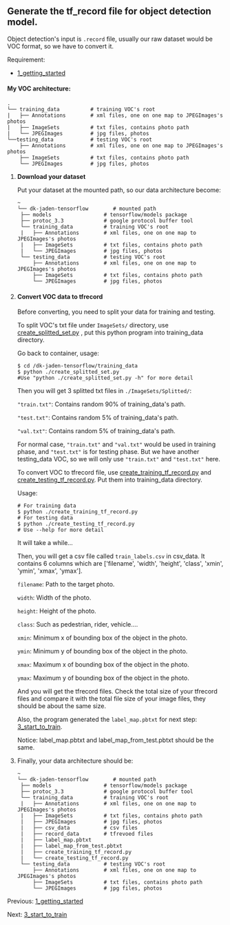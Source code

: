 ## Generate the tf_record file for object detection model.

Object detection's input is `.record` file, usually our raw dataset would be VOC format, so we have to convert it.

Requirement:

- [1_getting_started](./1_getting_started.md)

#### My VOC architecture:

```
.
└── training_data          # training VOC's root
|	├── Annotations        # xml files, one on one map to JPEGImages's photos
|	├── ImageSets          # txt files, contains photo path
|	└── JPEGImages         # jpg files, photos 
└──testing_data            # testing VOC's root
	├── Annotations        # xml files, one on one map to JPEGImages's photos
	├── ImageSets          # txt files, contains photo path
	└── JPEGImages         # jpg files, photos 
```

1. **Download your dataset**

   Put your dataset at the mounted path, so our data architecture become:

   ```
   ~
   └── dk-jaden-tensorflow        # mounted path
   	├── models                 # tensorflow/models package
   	├── protoc_3.3             # google protocol buffer tool
   	└── training_data          # training VOC's root
   	|	├── Annotations        # xml files, one on one map to JPEGImages's photos
   	|	├── ImageSets          # txt files, contains photo path
   	|	└── JPEGImages         # jpg files, photos
   	└── testing_data           # testing VOC's root
   		├── Annotations        # xml files, one on one map to JPEGImages's photos
   		├── ImageSets          # txt files, contains photo path
   		└── JPEGImages         # jpg files, photos
   ```

   

2. #### Convert VOC data to tfrecord

   Before converting, you need to split your data for training and testing.

   To split VOC's txt file under `ImageSets/` directory, use [create_splitted_set.py](./create_splitted_set.py) , put this python program into training_data directory.

   Go back to container, usage:

   ```shell
   $ cd /dk-jaden-tensorflow/training_data
   $ python ./create_splitted_set.py
   #Use "python ./create_splitted_set.py -h" for more detail
   ```

   Then you will get 3 splitted txt files in `./ImageSets/Splitted/`: 

   `"train.txt"`: Contains random 90% of training_data's path.

   `"test.txt"`: Contains random 5% of training_data's path.

   `"val.txt"`: Contains random 5% of training_data's path.

   For normal case,  `"train.txt"` and `"val.txt"` would be used in training phase, and `"test.txt"` is for testing phase. But we have another testing_data VOC, so we will only use `"train.txt"` and `"test.txt"` here.

   

   To convert VOC to tfrecord file, use [create_training_tf_record.py](./create_training_tf_record.py) and [create_testing_tf_record.py](./create_testing_tf_record.py). Put them into training_data directory.

   Usage:

   ```shell
   # For training data
   $ python ./create_training_tf_record.py
   # For testing data
   $ python ./create_testing_tf_record.py
   # Use --help for more detail
   ```

   It will take a while...

   Then, you will get a csv file called `train_labels.csv` in csv_data. It contains 6 columns which are ['filename', 'width', 'height', 'class', 'xmin', 'ymin', 'xmax', 'ymax'].

   `filename`: Path to the target photo.

   `width`: Width of the photo.

   `height`: Height of the photo.

   `class`: Such as pedestrian, rider, vehicle....

   `xmin`: Minimum x of bounding box of the object in the photo.

   `ymin`: Minimum y of bounding box of the object in the photo.

   `xmax`: Maximum x of bounding box of the object in the photo.

   `ymax`: Maximum y of bounding box of the object in the photo.

   

   And you will get the tfrecord files. Check the total size of your tfrecord files and compare it with the total file size of your image files, they should be about the same size.

   

   Also, the program generated the `label_map.pbtxt` for next step: [3_start_to_train](./3_start_to_train.md). 

   Notice: label_map.pbtxt and label_map_from_test.pbtxt should be the same.

   

3. Finally, your data architecture should be:

   ```
   ~
   └── dk-jaden-tensorflow        # mounted path
   	├── models                 # tensorflow/models package
   	├── protoc_3.3             # google protocol buffer tool
   	└── training_data          # training VOC's root
   	|	├── Annotations        # xml files, one on one map to JPEGImages's photos
   	|	├── ImageSets          # txt files, contains photo path
   	|	├── JPEGImages         # jpg files, photos
   	|	├── csv_data           # csv files
   	|	├── record_data        # tfrevoed files
   	|	├── label_map.pbtxt
   	|	├── label_map_from_test.pbtxt
   	|	├── create_training_tf_record.py
   	|	└── create_testing_tf_record.py
   	└── testing_data           # testing VOC's root
   		├── Annotations        # xml files, one on one map to JPEGImages's photos
   		├── ImageSets          # txt files, contains photo path
   		└── JPEGImages         # jpg files, photos
   ```

   

Previous: [1_getting_started](./1_getting_started.md)

Next: [3_start_to_train](./3_start_to_train.md)